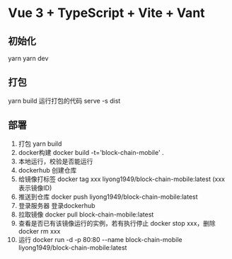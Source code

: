 # Vue 3 + TypeScript + Vite + Vant

## 初始化
yarn
yarn dev
## 打包
yarn build
运行打包的代码 serve -s dist 


## 部署
1. 打包 yarn build 
2. docker构建 docker build -t='block-chain-mobile' .
3. 本地运行，校验是否能运行
4. dockerhub 创建仓库
5. 给镜像打标签 docker tag xxx liyong1949/block-chain-mobile:latest (xxx表示镜像ID)
6. 推送到仓库 docker push liyong1949/block-chain-mobile:latest
7. 登录服务器 登录dockerhub
8. 拉取镜像 docker pull block-chain-mobile:latest
9. 查看是否已有该镜像运行的实例，若有执行停止 docker stop xxx，删除 docker rm xxx
10. 运行 docker run -d -p 80:80 --name block-chain-mobile liyong1949/block-chain-mobile:latest